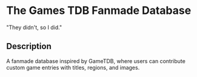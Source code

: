 # The Games TDB Fanmade Database

"They didn't, so I did."

## Description
A fanmade database inspired by GameTDB, where users can contribute custom game entries with titles, regions, and images.
